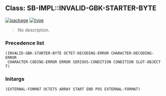 ## Class: SB-IMPL::INVALID-GBK-STARTER-BYTE
[![package](https://img.shields.io/badge/Package-SB--IMPL-5f9ea0.svg?style=social&colorA=999999)](../) [![type](https://img.shields.io/badge/Type-Class-5f9ea0.svg?style=social&colorA=999999)](../#class) 

> No description.

### Precedence list
```
(INVALID-GBK-STARTER-BYTE OCTET-DECODING-ERROR CHARACTER-DECODING-ERROR
 CHARACTER-CODING-ERROR ERROR SERIOUS-CONDITION CONDITION SLOT-OBJECT T)
```
### Initargs
```
(EXTERNAL-FORMAT OCTETS ARRAY START END POS EXTERNAL-FORMAT)
```
